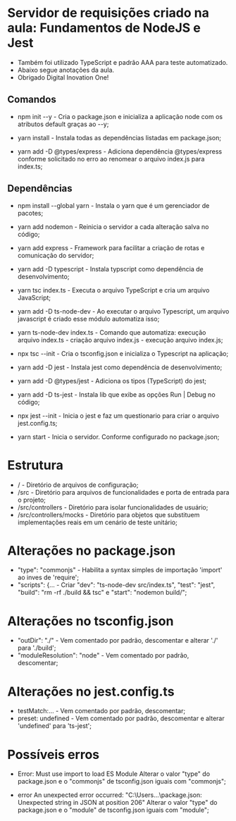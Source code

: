 # Servidor de requisições criado na aula: Fundamentos de NodeJS e Jest
- Também foi utilizado TypeScript e padrão AAA para teste automatizado.
- Abaixo segue anotações da aula.
- Obrigado Digital Inovation One!


## Comandos
- npm init --y - Cria o package.json e inicializa a aplicação node com os atributos default graças ao --y;

- yarn install - Instala todas as dependências listadas em package.json;

- yarn add -D @types/express - Adiciona dependência @types/express conforme solicitado no erro ao renomear o arquivo index.js para index.ts;

## Dependências
- npm install --global yarn - Instala o yarn que é um gerenciador de pacotes;

- yarn add nodemon - Reinicia o servidor a cada alteração salva no código;

- yarn add express - Framework para facilitar a criação de rotas e comunicação do servidor;

- yarn add -D typescript - Instala typscript como dependência de desenvolvimento;

- yarn tsc index.ts - Executa o arquivo TypeScript e cria um arquivo JavaScript;

- yarn add -D ts-node-dev - Ao executar o arquivo Typescript, um arquivo javascript é criado esse módulo automatiza isso;

- yarn ts-node-dev index.ts - Comando que automatiza: execução arquivo index.ts - criação arquivo index.js - execução arquivo index.js;

- npx tsc --init - Cria o tsconfig.json e inicializa o Typescript na aplicação;

- yarn add -D jest - Instala jest como dependência de desenvolvimento;

- yarn add -D @types/jest - Adiciona os tipos (TypeScript) do jest;

- yarn add -D ts-jest - Instala lib que exibe as opções Run | Debug no código;

- npx jest --init - Inicia o jest e faz um questionario para criar o arquivo jest.config.ts;

- yarn start - Inicia o servidor. Conforme configurado no package.json;

# Estrutura
- / - Diretório de arquivos de configuração;
- /src - Diretório para arquivos de funcionalidades e porta de entrada para o projeto;
- /src/controllers - Diretório para isolar funcionalidades de usuário;
- /src/controllers/mocks - Diretório para objetos que substituem implementações reais em um cenário de teste unitário;

# Alterações no package.json 
- "type": "commonjs" - Habilita a syntax simples de importação 'import' ao inves de 'require';
- "scripts": {... - Criar "dev": "ts-node-dev src/index.ts", "test": "jest", "build": "rm -rf ./build && tsc" e "start": "nodemon build/";

# Alterações no tsconfig.json
- "outDir": "./" - Vem comentado por padrão, descomentar e alterar './' para './build';
- "moduleResolution": "node" - Vem comentado por padrão, descomentar;

# Alterações no jest.config.ts
- testMatch:... - Vem comentado por padrão, descomentar;
- preset: undefined - Vem comentado por padrão, descomentar e alterar 'undefined' para 'ts-jest';


# Possíveis erros
- Error: Must use import to load ES Module
Alterar o valor "type" do package.json e o "commonjs" de tsconfig.json iguais com "commonjs";

- error An unexpected error occurred: "C:\\Users...\package.json: Unexpected string in JSON at position 206"
Alterar o valor "type" do package.json e o "module" de tsconfig.json iguais com "module";
